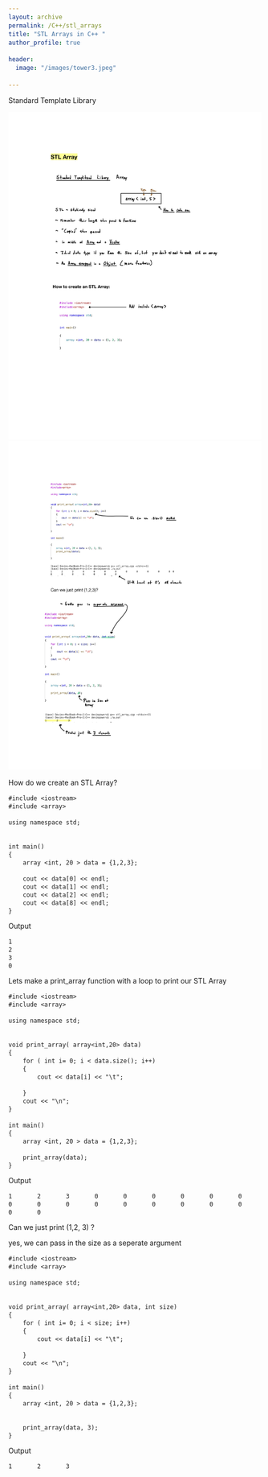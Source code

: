 ```yaml
---
layout: archive
permalink: /C++/stl_arrays
title: "STL Arrays in C++ "
author_profile: true

header:
  image: "/images/tower3.jpeg"
  
---
```


Standard Template Library

![inserting an Image](/images/C++/stl/Page1.jpg)
![inserting an Image](/images/C++/stl/Page2.jpg)

How do we create an STL Array?

    #include <iostream>
    #include <array>

    using namespace std;


    int main()
    {
        array <int, 20 > data = {1,2,3};

        cout << data[0] << endl;
        cout << data[1] << endl;
        cout << data[2] << endl;
        cout << data[8] << endl;
    }

Output

    1
    2
    3
    0

Lets make a print_array function with a loop to print our STL Array


    #include <iostream>
    #include <array>

    using namespace std;


    void print_array( array<int,20> data)
    {
        for ( int i= 0; i < data.size(); i++)
        {
            cout << data[i] << "\t";

        }
        cout << "\n";
    }

    int main()
    {
        array <int, 20 > data = {1,2,3};

        print_array(data);
    }

Output

    1       2       3       0       0       0       0       0       0       0       0       0       0       0       0       0       0       0       0       0

Can we just print (1,2, 3) ?

yes, we can pass in the size as a seperate argument


    #include <iostream>
    #include <array>

    using namespace std;


    void print_array( array<int,20> data, int size)
    {
        for ( int i= 0; i < size; i++)
        {
            cout << data[i] << "\t";

        }
        cout << "\n";
    }

    int main()
    {
        array <int, 20 > data = {1,2,3};


        print_array(data, 3);
    }

Output

    1       2       3

